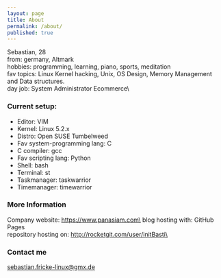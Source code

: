```yaml
---
layout: page
title: About
permalink: /about/
published: true
---
```

Sebastian, 28\
from: germany, Altmark\
hobbies: programming, learning, piano, sports, meditation\
fav topics: Linux Kernel hacking, Unix, OS Design, Memory Management and Data structures.\
day job: System Administrator Ecommerce\

### Current setup:

- Editor: VIM
- Kernel: Linux 5.2.x
- Distro: Open SUSE Tumbelweed
- Fav system-programming lang: C
- C compiler: gcc
- Fav scripting lang: Python
- Shell: bash
- Terminal: st
- Taskmanager: taskwarrior
- Timemanager: timewarrior

### More Information

Company website: https://www.panasiam.com\
blog hosting with: GitHub Pages\
repository hosting on: http://rocketgit.com/user/initBasti\

### Contact me

sebastian.fricke-linux@gmx.de
